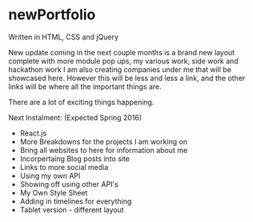 newPortfolio
============

Written in HTML, CSS and jQuery

New update coming in the next couple months is a brand new layout complete with more module pop ups, my various work, side work and hackathon work I am also creating companies under me that will be showcased here. However this will be less and less a link, and the other links will be where all the important things are. 

There are a lot of exciting things happening. 

Next Instalment: (Expected Spring 2016)

- React.js
- More Breakdowns for the projects I am working on 
- Bring all websites to here for information about me 
- Incorpertaing Blog posts into site
- Links to more social media
- Using my own API
- Showing off using other API's 
- My Own Style Sheet
- Adding in timelines for everything
- Tablet version - different layout
